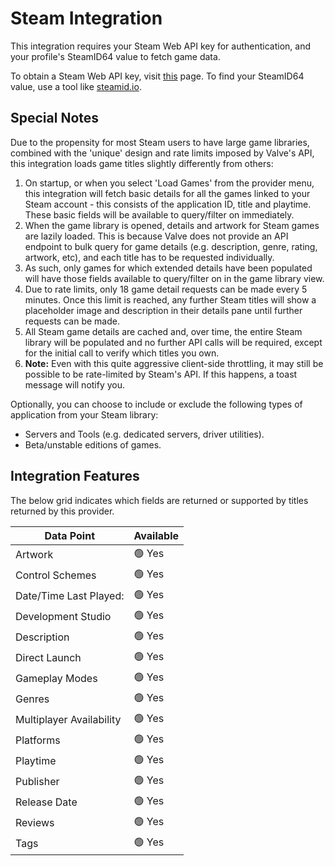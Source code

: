 ﻿# Steam Integration

This integration requires your Steam Web API key for authentication, and your profile's SteamID64 value to fetch game data.

To obtain a Steam Web API key, visit [this](https://steamcommunity.com/dev/apikey) page.
To find your SteamID64 value, use a tool like [steamid.io](https://steamid.io).

## Special Notes

Due to the propensity for most Steam users to have large game libraries, combined with the 'unique' design and rate limits imposed by Valve's API, this integration loads game titles slightly differently from others:

 1. On startup, or when you select 'Load Games' from the provider menu, this integration will fetch basic details for all the games linked to your Steam account - this consists of the application ID, title and playtime. These basic fields will be available to query/filter on immediately.
 2. When the game library is opened, details and artwork for Steam games are lazily loaded. This is because Valve does not provide an API endpoint to bulk query for game details (e.g. description, genre, rating, artwork, etc), and each title has to be requested individually.
 3. As such, only games for which extended details have been populated will have those fields available to query/filter on in the game library view.
 4. Due to rate limits, only 18 game detail requests can be made every 5 minutes. Once this limit is reached, any further Steam titles will show a placeholder image and description in their details pane until further requests can be made.
 5. All Steam game details are cached and, over time, the entire Steam library will be populated and no further API calls will be required, except for the initial call to verify which titles you own.
 6. **Note:** Even with this quite aggressive client-side throttling, it may still be possible to be rate-limited by Steam's API. If this happens, a toast message will notify you.

Optionally, you can choose to include or exclude the following types of application from your Steam library:

* Servers and Tools (e.g. dedicated servers, driver utilities).
* Beta/unstable editions of games.

## Integration Features

The below grid indicates which fields are returned or supported by titles returned by this provider.

| Data Point | Available |
|--|--|
| Artwork | 🟢 Yes |
| Control Schemes | 🟢 Yes |
| Date/Time Last Played: | 🟢 Yes |
| Development Studio | 🟢 Yes |
| Description | 🟢 Yes |
| Direct Launch | 🟢 Yes |
| Gameplay Modes | 🟢 Yes |
| Genres | 🟢 Yes |
| Multiplayer Availability | 🟢 Yes |
| Platforms | 🟢 Yes |
| Playtime | 🟢 Yes |
| Publisher | 🟢 Yes |
| Release Date | 🟢 Yes |
| Reviews | 🟢 Yes |
| Tags | 🟢 Yes |
